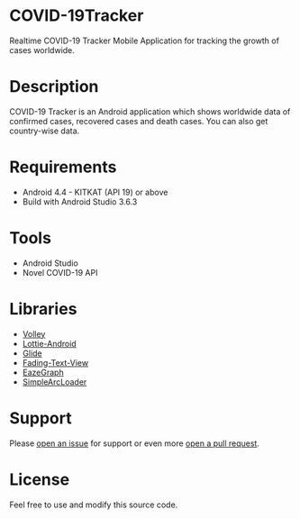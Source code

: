 # COVID-19Tracker
Realtime COVID-19 Tracker Mobile Application for tracking the growth of cases worldwide.

# Description
COVID-19 Tracker is an Android application which shows worldwide data of confirmed cases, recovered cases and death cases. You can also get country-wise data.

# Requirements
* Android 4.4 - KITKAT (API 19) or above
* Build with Android Studio 3.6.3


# Tools
  * Android Studio
  * Novel COVID-19 API

# Libraries
* [Volley](https://github.com/google/volley)
* [Lottie-Android](https://github.com/airbnb/lottie-android)
* [Glide](https://github.com/bumptech/glide)
* [Fading-Text-View](https://github.com/rosenpin/fading-text-view)
* [EazeGraph](https://github.com/blackfizz/EazeGraph)
* [SimpleArcLoader](https://github.com/generic-leo/SimpleArcLoader)

# Support
Please [open an issue](https://github.com/abdullahabbasi852/COVID-19Tracker/issues) for support or even more [open a pull request](https://github.com/abdullahabbasi852/COVID-19Tracker/pulls).

# License
Feel free to use and modify this source code.


